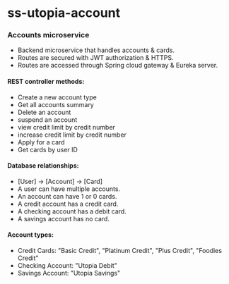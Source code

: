 # ss-utopia-account

### Accounts microservice
- Backend microservice that handles accounts & cards.
- Routes are secured with JWT authorization & HTTPS.
- Routes are accessed through Spring cloud gateway & Eureka server.

#### REST controller methods:	
- Create a new account type
- Get all accounts summary
- Delete an account
- suspend an account
- view credit limit by credit number
- increase credit limit by credit number  
- Apply for a card
- Get cards by user ID

#### Database relationships:
- [User] -> [Account] -> [Card]
- A user can have multiple accounts.
- An account can have 1 or 0 cards.
- A credit account has a credit card.
- A checking account has a debit card.
- A savings account has no card.

#### Account types:
- Credit Cards: "Basic Credit", "Platinum Credit", "Plus Credit", "Foodies Credit"
- Checking Account: "Utopia Debit"
- Savings Account: "Utopia Savings"
